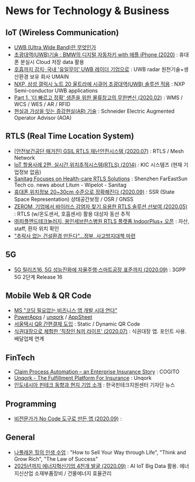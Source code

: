 # News for Technology & Business 


## IoT (Wireless Communication)
- [UWB (Ultra Wide Band)란 무엇인가](https://blog.naver.com/suresofttech/222020100797)
- [초광대역(UWB)기술 : BMW의 디지털 자동차키 with 애플 iPhone (2020)](https://blog.naver.com/kyoung1155/222025404704) : 휴대폰 분실시 Cloud 저장 data 활용
- [호흡까지 감지· 국내 '유일무이' UWB 레이더 기업으로](https://blog.naver.com/hellodd11/222044990869) : UWB radar 원천기술+생산환경 보유 회사 UMAIN
- [NXP, 삼성 갤럭시 노트 20 울트라에 시큐어 초광대역(UWB) 솔루션 적용](https://blog.naver.com/nxpkor/222058246791) : NXP Semi-conductor UWB applications 
- [Part 1. '더 빠르고 정확' 생존을 위한 물류창고의 무한변신 (2020.02)](http://www.klnews.co.kr/news/articleView.html?idxno=120798) : WMS / WCS / WES / AR / RFID
- [현실과 가상을 잇는 증강현실(AR) 기술](https://m.post.naver.com/viewer/postView.nhn?volumeNo=29140486&memberNo=3358147&vType=VERTICAL) : Schneider Electric Augmented Operator Advisor (AOA)

## RTLS (Real Time Location System) 
- [[안전보건공단 매거진] GSIL RTLS 재난안전시스템 (2020.07)](https://blog.naver.com/bohemtic/222033313267) : RTLS / Mesh Network
- [IoT 할용사례 2편, 실시간 위치추적시스템(RTLS) (2014)](https://blog.naver.com/kic_systems/220137332911) : KIC 시스템즈 (현재 기업정보 없음)
- [Sanitag Focuses on Health-care RTLS Solutions](http://www.fareastsun.com/News/news-0068.html) : Shenzhen FarEastSun Tech co. news about Litum - Wipelot - Sanitag
- [휴대폰 위치정보 20~30cm 수준으로 정확해진다 (2020.09)](https://n.news.naver.com/article/092/0002199817) : SSR (State Space Representation) 상태공간보정 / OSR / GNSS
- [ZEROM, 기업에서 바이러스 감염자 찾기 유용한 RTLS 솔루션 선보여 (2020.05)](http://www.hellot.net/new_hellot/magazine/magazine_read.html?code=203&sub=004&idx=52371) : RTLS (w/온도센서, 호흡센서) 활용 대상자 동선 추적
- [㈜피플앤드테크놀러지, 용인세브란스병원 RTLS 플랫폼 IndoorPlus+ 오픈](http://www.pntbiz.co.kr/index.php/2020/03/02/yonginseverancel_rtls_indoorplus/) : 자산, staff, 환자 위치 확인
- ["추락사 없는 건설환경 만든다"…정부, 사고방지대책 마련](https://www.nfsa.go.kr/nfa/news/firenews/disasterNews/?mode=view&cntId=13811)  

## 5G
- [5G 릴리즈16, 5G 성능진화에 자율주행·스마트공장 표준까지 (2020.09)](https://n.news.naver.com/article/030/0002901299) : 3GPP 5G 2단계 Release 16

## Mobile Web & QR Code
- [MS "코딩 필요없는 비즈니스 앱 개발 시대 연다"](https://n.news.naver.com/article/293/0000027493)
- [PowerApps](https://powerapps.microsoft.com/) / [unqork](https://www.unqork.com/no-code-software-platform-enterprise-apps-unqork) / [AppSheet](https://www.appsheet.com/)
- [서울택시 QR 간편결제 도입](https://newsis.com/view/?id=NISX20181023_0000450598&cID=10201&pID=10200) : Static / Dynamic QR Code
- [식권대장으로 체험한 '직장인 N끼 라이프' (2020.07)](https://zdnet.co.kr/view/?no=20200714175743) : 식권대장 앱. 포인트 사용. 배달업체 연계

## FinTech
- [Claim Process Automation – an Enterprise Insurance Story](https://youtu.be/dT0INU-fmI8) : COGITO
- [Unqork - The Fulfillment Platform For Insurance](https://youtu.be/pWbF6DAOhi4) : Unqork
- [인도네시아 핀테크 동향과 현지 기업 소개](https://blog.naver.com/koreafintech/221629207309) : 한국핀테크지원센터 기자단 뉴스

## Programming
- [비전문가가 No Code 도구로 만든 앱 (2020.09)](https://n.news.naver.com/article/092/0002200242) : 

## General
- [나폴레온 힐의 인생 수업](https://m.post.naver.com/viewer/postView.nhn?volumeNo=27929619&memberNo=29740882&vType=VERTICAL) : "How to Sell Your Way through Life", "Think and Grow Rich", "The Law of Success"
- [2025년까지 에너지혁신기업 4천개 발굴 (2020.09)](https://n.news.naver.com/article/092/0002200055) : AI IoT Big Data 활용. 에너지신산업 소재부품장비 / 건물에너지 효율관리  
   
